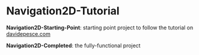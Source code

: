 # Navigation2D-Tutorial

**Navigation2D-Starting-Point**: starting point project to follow the tutorial on [davidepesce.com](https://www.davidepesce.com)

**Navigation2D-Completed**: the fully-functional project
